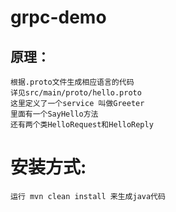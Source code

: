 # grpc-demo
## 原理：
```
根据.proto文件生成相应语言的代码
详见src/main/proto/hello.proto
这里定义了一个service 叫做Greeter
里面有一个SayHello方法
还有两个类HelloRequest和HelloReply
```
# 安装方式:
```
运行 mvn clean install 来生成java代码
```
